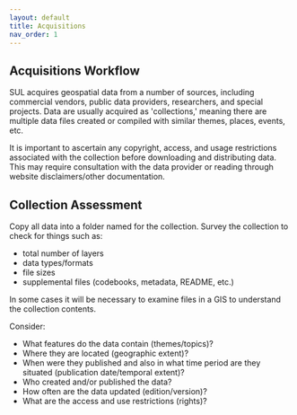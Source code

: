 ```yaml
---
layout: default
title: Acquisitions
nav_order: 1
---
```


## Acquisitions Workflow

SUL acquires geospatial data from a number of sources, including commercial vendors, public data providers, researchers, and special projects. Data are usually acquired as 'collections,' meaning there are multiple data files created or compiled with similar themes, places, events, etc. 

It is important to ascertain any copyright, access, and usage restrictions associated with the collection before downloading and distributing data. This may require consultation with the data provider or reading through website disclaimers/other documentation. 

## Collection Assessment

Copy all data into a folder named for the collection. Survey the collection to check for things such as:

* total number of layers
* data types/formats
* file sizes
* supplemental files (codebooks, metadata, README, etc.)

In some cases it will be necessary to examine files in a GIS to understand the collection contents. 

Consider: 
* What features do the data contain (themes/topics)? 
* Where they are located (geographic extent)? 
* When were they published and also in what time period are they situated (publication date/temporal extent)? 
* Who created and/or published the data? 
* How often are the data updated (edition/version)? 
* What are the access and use restrictions (rights)?
